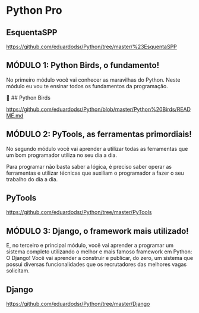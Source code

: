 # Python Pro


## EsquentaSPP

https://github.com/eduardodsr/Python/tree/master/%23EsquentaSPP



## MÓDULO 1: Python Birds, o fundamento!

No primeiro módulo você vai conhecer as maravilhas do Python. Neste módulo eu vou te ensinar todos os fundamentos da programação.


:link: ## Python Birds

https://github.com/eduardodsr/Python/blob/master/Python%20Birds/README.md



## MÓDULO 2: PyTools, as ferramentas primordiais!

No segundo módulo você vai aprender a utilizar todas as ferramentas que um bom programador utiliza no seu dia a dia.

Para programar não basta saber a lógica, é preciso saber operar as ferramentas e utilizar técnicas que auxiliam o programador a fazer o seu trabalho do dia a dia.

## PyTools

https://github.com/eduardodsr/Python/tree/master/PyTools



## MÓDULO 3: Django, o framework mais utilizado!

E, no terceiro e principal módulo, você vai aprender a programar um sistema completo utilizando o melhor e mais famoso framework em Python: O Django! 
Você vai aprender a construir e publicar, do zero, um sistema que possui diversas funcionalidades que os recrutadores das melhores vagas solicitam.

## Django

https://github.com/eduardodsr/Python/tree/master/Django
